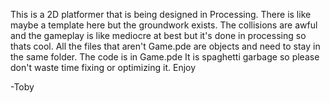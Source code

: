 This is a 2D platformer that is being designed in Processing. There is like maybe a template here but the groundwork exists. 
The collisions are awful and the gameplay is like mediocre at best but it's done in processing so thats cool.
All the files that aren't Game.pde are objects and need to stay in the same folder. The code is in Game.pde
It is spaghetti garbage so please don't waste time fixing or optimizing it.
Enjoy

-Toby

